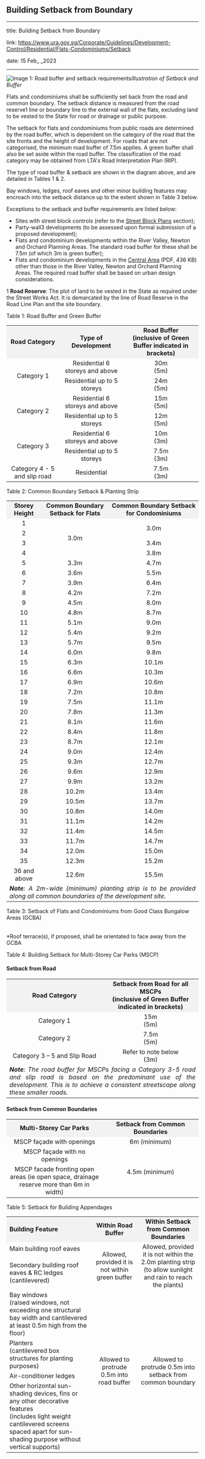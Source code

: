 ## Building Setback from Boundary
---
title: Building Setback from Boundary

link: https://www.ura.gov.sg/Corporate/Guidelines/Development-Control/Residential/Flats-Condominiums/Setback

date: 15 Feb_ _2023

---


![Image 1: Road buffer and setback requirements](https://www.ura.gov.sg/-/media/Corporate/Guidelines/Development-control/Flats-Condominiums/F04_Road_Buffer_and_Setback.jpg?h=100%25&w=100%25)_Illustration of Setback and Buffer_

Flats and condominiums shall be sufficiently set back from the road and common boundary. The setback distance is measured from the road reserve1 line or boundary line to the external wall of the flats, excluding land to be vested to the State for road or drainage or public purpose.

The setback for flats and condominiums from public roads are determined by the road buffer, which is dependent on the category of the road that the site fronts and the height of development. For roads that are not categorised, the minimum road buffer of 7.5m applies. A green buffer shall also be set aside within the road buffer. The classification of the road category may be obtained from LTA's Road Interpretation Plan (RIP).

The type of road buffer & setback are shown in the diagram above, and are detailed in Tables 1 & 2.

Bay windows, ledges, roof eaves and other minor building features may encroach into the setback distance up to the extent shown in Table 3 below.

Exceptions to the setback and buffer requirements are listed below:

-   Sites with street block controls (refer to the [Street Block Plans](https://www.ura.gov.sg/Corporate/Guidelines/Development-Control/Residential/Flats-Condominiums/Street-Block-Plans) section);
-   Party-wall3 developments (to be assessed upon formal submission of a proposed development);
-   Flats and condominium developments within the River Valley, Newton and Orchard Planning Areas. The standard road buffer for these shall be 7.5m (of which 3m is green buffer);
-   Flats and condominium developments in the [Central Area](https://www.ura.gov.sg/-/media/Corporate/Guidelines/Development-control/Flats-Condominiums/Central_Area_Map.pdf) (PDF, 436 KB) other than those in the River Valley, Newton and Orchard Planning Areas. The required road buffer shall be based on urban design considerations.

1 **Road Reserve**: The plot of land to be vested in the State as required under the Street Works Act. It is demarcated by the line of Road Reserve in the Road Line Plan and the site boundary.

Table 1: Road Buffer and Green Buffer

<table><tbody><tr><td style="text-align: center; vertical-align: middle; background-color: #f2f2f2;"><strong>Road Category</strong></td><td style="text-align: center; vertical-align: middle; background-color: #f2f2f2;"><strong>Type of Development</strong></td><td style="text-align: center; vertical-align: middle; background-color: #f2f2f2;"><strong>Road Buffer<br>(inclusive of Green Buffer indicated in brackets)</strong></td></tr><tr><td style="text-align: center; vertical-align: middle;" rowspan="2">Category 1</td><td style="text-align: center; vertical-align: middle;">Residential 6 storeys and above</td><td style="text-align: center; vertical-align: middle;">30m<br>(5m)</td></tr><tr><td style="text-align: center; vertical-align: middle;">Residential up to 5 storeys</td><td style="text-align: center; vertical-align: middle;">24m<br>(5m)</td></tr><tr><td style="text-align: center; vertical-align: middle;" rowspan="2">Category 2</td><td style="text-align: center; vertical-align: middle;">Residential 6 storeys and above</td><td style="text-align: center; vertical-align: middle;">15m<br>(5m)</td></tr><tr><td style="text-align: center; vertical-align: middle;">Residential up to 5 storeys</td><td style="text-align: center; vertical-align: middle;">12m<br>(5m)</td></tr><tr><td style="text-align: center; vertical-align: middle;" rowspan="2">Category 3</td><td style="text-align: center; vertical-align: middle;">Residential 6 storeys and above</td><td style="text-align: center; vertical-align: middle;">10m<br>(3m)</td></tr><tr><td style="text-align: center; vertical-align: middle;">Residential up to 5 storeys</td><td style="text-align: center; vertical-align: middle;">7.5m<br>(3m)</td></tr><tr><td style="text-align: center; vertical-align: middle;"> Category 4 - 5 and slip road</td><td style="text-align: center; vertical-align: middle;">Residential</td><td style="text-align: center; vertical-align: middle;">7.5m<br>(3m)</td></tr></tbody></table>

  

Table 2: Common Boundary Setback & Planting Strip

<table><tbody><tr><td style="text-align: center; vertical-align: middle; background-color: #f2f2f2;"><strong>Storey Height</strong></td><td style="text-align: center; vertical-align: middle; background-color: #f2f2f2;"><strong>Common Boundary Setback for Flats<br></strong></td><td style="text-align: center; vertical-align: middle; background-color: #f2f2f2;"><strong>Common Boundary Setback for Condominiums</strong></td></tr><tr><td style="text-align: center; vertical-align: middle;">1</td><td style="text-align: center; vertical-align: middle;" rowspan="4">3.0m</td><td style="text-align: center; vertical-align: middle;" rowspan="2">3.0m<br></td></tr><tr><td style="text-align: center; vertical-align: middle;">2</td></tr><tr><td style="text-align: center; vertical-align: middle;">3</td><td style="text-align: center; vertical-align: middle;">3.4m</td></tr><tr><td style="text-align: center; vertical-align: middle;">4</td><td style="text-align: center; vertical-align: middle;">3.8m</td></tr><tr><td style="text-align: center; vertical-align: middle;">5</td><td style="text-align: center; vertical-align: middle;">3.3m</td><td style="text-align: center; vertical-align: middle;">4.7m</td></tr><tr><td style="text-align: center; vertical-align: middle;">6</td><td style="text-align: center; vertical-align: middle;">3.6m</td><td style="text-align: center; vertical-align: middle;">5.5m</td></tr><tr><td style="text-align: center; vertical-align: middle;">7</td><td style="text-align: center; vertical-align: middle;">3.9m</td><td style="text-align: center; vertical-align: middle;">6.4m</td></tr><tr><td style="text-align: center; vertical-align: middle;">8</td><td style="text-align: center; vertical-align: middle;">4.2m</td><td style="text-align: center; vertical-align: middle;">7.2m</td></tr><tr><td style="text-align: center; vertical-align: middle;">9</td><td style="text-align: center; vertical-align: middle;">4.5m</td><td style="text-align: center; vertical-align: middle;">8.0m</td></tr><tr><td style="text-align: center; vertical-align: middle;">10</td><td style="text-align: center; vertical-align: middle;">4.8m</td><td style="text-align: center; vertical-align: middle;">8.7m</td></tr><tr><td style="text-align: center; vertical-align: middle;">11</td><td style="text-align: center; vertical-align: middle;">5.1m</td><td style="text-align: center; vertical-align: middle;">9.0m</td></tr><tr><td style="text-align: center; vertical-align: middle;">12</td><td style="text-align: center; vertical-align: middle;">5.4m</td><td style="text-align: center; vertical-align: middle;">9.2m</td></tr><tr><td style="text-align: center; vertical-align: middle;">13</td><td style="text-align: center; vertical-align: middle;">5.7m</td><td style="text-align: center; vertical-align: middle;">9.5m</td></tr><tr><td style="text-align: center; vertical-align: middle;">14</td><td style="text-align: center; vertical-align: middle;">6.0m</td><td style="text-align: center; vertical-align: middle;">9.8m</td></tr><tr><td style="text-align: center; vertical-align: middle;">15</td><td style="text-align: center; vertical-align: middle;">6.3m</td><td style="text-align: center; vertical-align: middle;">10.1m</td></tr><tr><td style="text-align: center; vertical-align: middle;">16</td><td style="text-align: center; vertical-align: middle;">6.6m</td><td style="text-align: center; vertical-align: middle;">10.3m</td></tr><tr><td style="text-align: center; vertical-align: middle;">17</td><td style="text-align: center; vertical-align: middle;">6.9m</td><td style="text-align: center; vertical-align: middle;">10.6m</td></tr><tr><td style="text-align: center; vertical-align: middle;">18</td><td style="text-align: center; vertical-align: middle;">7.2m</td><td style="text-align: center; vertical-align: middle;">10.8m</td></tr><tr><td style="text-align: center; vertical-align: middle;">19</td><td style="text-align: center; vertical-align: middle;">7.5m</td><td style="text-align: center; vertical-align: middle;">11.1m</td></tr><tr><td style="text-align: center; vertical-align: middle;">20</td><td style="text-align: center; vertical-align: middle;">7.8m</td><td style="text-align: center; vertical-align: middle;">11.3m</td></tr><tr><td style="text-align: center; vertical-align: middle;">21</td><td style="text-align: center; vertical-align: middle;">8.1m</td><td style="text-align: center; vertical-align: middle;">11.6m</td></tr><tr><td style="text-align: center; vertical-align: middle;">22</td><td style="text-align: center; vertical-align: middle;">8.4m</td><td style="text-align: center; vertical-align: middle;">11.8m</td></tr><tr><td style="text-align: center; vertical-align: middle;">23</td><td style="text-align: center; vertical-align: middle;">8.7m</td><td style="text-align: center; vertical-align: middle;">12.1m</td></tr><tr><td style="text-align: center; vertical-align: middle;">24</td><td style="text-align: center; vertical-align: middle;">9.0m</td><td style="text-align: center; vertical-align: middle;">12.4m</td></tr><tr><td style="text-align: center; vertical-align: middle;">25</td><td style="text-align: center; vertical-align: middle;">9.3m</td><td style="text-align: center; vertical-align: middle;">12.7m</td></tr><tr><td style="text-align: center; vertical-align: middle;">26</td><td style="text-align: center; vertical-align: middle;">9.6m</td><td style="text-align: center; vertical-align: middle;">12.9m</td></tr><tr><td style="text-align: center; vertical-align: middle;">27</td><td style="text-align: center; vertical-align: middle;">9.9m</td><td style="text-align: center; vertical-align: middle;">13.2m</td></tr><tr><td style="text-align: center; vertical-align: middle;">28</td><td style="text-align: center; vertical-align: middle;">10.2m</td><td style="text-align: center; vertical-align: middle;">13.4m</td></tr><tr><td style="text-align: center; vertical-align: middle;">29</td><td style="text-align: center; vertical-align: middle;">10.5m</td><td style="text-align: center; vertical-align: middle;">13.7m</td></tr><tr><td style="text-align: center; vertical-align: middle;">30</td><td style="text-align: center; vertical-align: middle;">10.8m</td><td style="text-align: center; vertical-align: middle;">14.0m</td></tr><tr><td style="text-align: center; vertical-align: middle;">31</td><td style="text-align: center; vertical-align: middle;">11.1m</td><td style="text-align: center; vertical-align: middle;">14.2m</td></tr><tr><td style="text-align: center; vertical-align: middle;">32</td><td style="text-align: center; vertical-align: middle;">11.4m</td><td style="text-align: center; vertical-align: middle;">14.5m</td></tr><tr><td style="text-align: center; vertical-align: middle;">33</td><td style="text-align: center; vertical-align: middle;">11.7m</td><td style="text-align: center; vertical-align: middle;">14.7m</td></tr><tr><td style="text-align: center; vertical-align: middle;">34</td><td style="text-align: center; vertical-align: middle;">12.0m</td><td style="text-align: center; vertical-align: middle;">15.0m</td></tr><tr><td style="text-align: center; vertical-align: middle;">35</td><td style="text-align: center; vertical-align: middle;">12.3m</td><td style="text-align: center; vertical-align: middle;">15.2m</td></tr><tr><td style="text-align: center; vertical-align: middle;">36 and above</td><td style="text-align: center; vertical-align: middle;">12.6m</td><td style="text-align: center; vertical-align: middle;">15.5m</td></tr><tr><td style="text-align: justify;" colspan="3"><strong><em>Note</em></strong><em>: A 2m-wide (minimum) planting strip is to be provided along all common boundaries of the development site.</em></td></tr></tbody></table>

  

Table 3: Setback of Flats and Condominiums from Good Class Bungalow Areas (GCBA)

<table style="width: 780px; height: 0px;"><tbody><tr><td style="background-color: #d8d8d8; width: 100px; height: 0px; text-align: left; vertical-align: middle;"><strong>Storey Height</strong></td><td style="background-color: #d8d8d8; text-align: left; vertical-align: middle;"><strong>Minimum Setback from GCBA Boundary</strong></td></tr><tr><td style="width: 300px; text-align: left; vertical-align: middle;">1-2 storeys* </td><td style="text-align: left; vertical-align: middle;">3m or Road buffer requirement (if fronting road)</td></tr><tr><td style="width: 300px; text-align: left; vertical-align: middle;">3-5 storeys</td><td style="text-align: left; vertical-align: middle;">25m</td></tr><tr><td style="width: 300px; text-align: left; vertical-align: middle;">6-35 storeys</td><td style="text-align: left; vertical-align: middle;">Setback is increased by 1m beyond 25m for each storey height. For example:<br><br>a 6 storey flat shall set back 26m;<br><br>a 7 storey flat shall be set back 27m;<br><br>and so on</td></tr><tr><td style="width: 300px; text-align: left; vertical-align: middle;">36 storeys and above</td><td style="text-align: left; vertical-align: middle;">56m</td></tr><tr><td colspan="2" style="text-align: left; vertical-align: middle;"><em style="text-align: justify;"><span style="color: black;"><strong>Note: </strong></span><span style="color: black;">A 2m-wide (minimum) planting strip is to be provided along all common boundaries of the development site.</span></em></td></tr></tbody></table>

\*Roof terrace(s), if proposed, shall be orientated to face away from the GCBA

Table 4: Building Setback for Multi-Storey Car Parks (MSCP)

#### Setback from Road

<table><tbody><tr><td style="background-color: #f2f2f2; text-align: center; width: 50%;"><strong>Road Category</strong></td><td style="background-color: #f2f2f2; text-align: center; width: 50%;"><strong>Setback from Road for all MSCPs<br>(inclusive of Green Buffer indicated in brackets)</strong></td></tr><tr><td style="text-align: center;">Category 1</td><td style="text-align: center;">15m<br>(5m)</td></tr><tr><td style="text-align: center;">Category 2</td><td style="text-align: center;">7.5m<br>(5m)</td></tr><tr><td style="text-align: center;">Category 3 – 5 and Slip Road</td><td style="text-align: center;">Refer to note below<br>(3m)</td></tr><tr><td colspan="2" style="text-align: justify;"><strong><em>Note</em></strong><em>: The road buffer for MSCPs facing a Category 3-5 road and slip road is based on the predominant use of the development. This is to achieve a consistent streetscape along these smaller roads.</em></td></tr></tbody></table>

  

#### Setback from Common Boundaries

<table><tbody><tr><td style="background-color: #f2f2f2; text-align: center; width: 50%;"><strong>Multi-Storey Car Parks</strong></td><td style="background-color: #f2f2f2; text-align: center; width: 50%;"><strong>Setback from Common Boundaries</strong></td></tr><tr><td style="text-align: center;">MSCP façade with openings</td><td style="text-align: center;">6m (minimum)</td></tr><tr><td style="text-align: center;">MSCP façade with no openings</td><td rowspan="2" style="text-align: center;">4.5m (minimum)</td></tr><tr><td style="text-align: center;">MSCP facade fronting open areas (ie open space, drainage reserve more than 6m in width)</td></tr></tbody></table>

  

Table 5: Setback for Building Appendages

<table><tbody><tr><td style="text-align: left; vertical-align: middle; background-color: #f2f2f2;"><strong>Building Feature</strong></td><td style="text-align: center; vertical-align: middle; background-color: #f2f2f2;"><strong>Within Road Buffer</strong></td><td style="text-align: center; vertical-align: middle; background-color: #f2f2f2;"><strong>Within Setback from Common Boundaries</strong></td></tr><tr><td>Main building roof eaves</td><td style="text-align: center; vertical-align: middle;" rowspan="2">Allowed, provided it is not within green buffer</td><td style="text-align: center; vertical-align: middle;" rowspan="2">Allowed, provided it is not within the 2.0m planting strip<br>(to allow sunlight and rain to reach the plants)</td></tr><tr><td>Secondary building roof eaves &amp; RC ledges<br>(cantilevered)</td></tr><tr><td>Bay windows<br>(raised windows, not exceeding one structural bay width and cantilevered at least 0.5m high from the floor)</td><td style="text-align: center; vertical-align: middle;" rowspan="4">Allowed to protrude 0.5m into road buffer</td><td style="text-align: center; vertical-align: middle;" rowspan="4">Allowed to protrude 0.5m into setback from common boundary</td></tr><tr><td>Planters<br>(cantilevered box structures for planting purposes)</td></tr><tr><td>Air-conditioner ledges</td></tr><tr><td>Other horizontal sun-shading devices, fins or any other decorative features<br>(includes light weight cantilevered screens spaced apart for sun-shading purpose without vertical supports)</td></tr></tbody></table>

  



